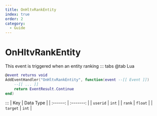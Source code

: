 ```yaml
---
title: OnHltvRankEntity
index: true
order: 2
category:
  - Guide
---
```


# OnHltvRankEntity
This event is triggered when an entity ranking
::: tabs
@tab Lua
```lua
@event returns void
AddEventHandler("OnHltvRankEntity", function(event --[[ Event ]])
    --[[ ... ]]
    return EventResult.Continue
end)
```

:::
|    Key   | Data Type |
| :------: | :-------: |
| `userid` |   `int`   |
|  `rank`  |  `float`  |
| `target` |   `int`   |